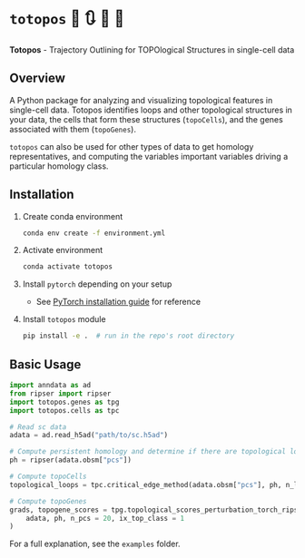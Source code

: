 # `totopos` 🧫 🔃 🧬 🧪

**Totopos** - Trajectory Outlining for TOPOlogical Structures in single-cell data 

## Overview

A Python package for analyzing and visualizing topological features in single-cell data. Totopos identifies loops and other topological structures in your data, the cells that form these structures (`topoCells`), and the genes associated with them (`topoGenes`).

`totopos` can also be used for other types of data to get homology representatives, and computing the variables important variables driving a particular homology class. 

## Installation

1. Create conda environment
    ```bash
    conda env create -f environment.yml 
    ```

2. Activate environment
    ```bash
    conda activate totopos
    ```

3. Install `pytorch` depending on your setup
    - See [PyTorch installation guide](https://pytorch.org/get-started/locally/) for reference

4. Install `totopos` module
    ```bash
    pip install -e .  # run in the repo's root directory
    ```

## Basic Usage

```python
import anndata as ad
from ripser import ripser
import totopos.genes as tpg
import totopos.cells as tpc

# Read sc data 
adata = ad.read_h5ad("path/to/sc.h5ad")

# Compute persistent homology and determine if there are topological loops
ph = ripser(adata.obsm["pcs"])

# Compute topoCells
topological_loops = tpc.critical_edge_method(adata.obsm["pcs"], ph, n_loops=1)

# Compute topoGenes
grads, topogene_scores = tpg.topological_scores_perturbation_torch_ripser(
    adata, ph, n_pcs = 20, ix_top_class = 1
)
```

For a full explanation, see the `examples` folder. 
